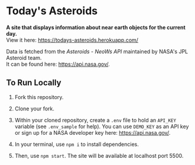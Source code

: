 # Today's Asteroids
**A site that displays information about near earth objects for the current day.**\
View it here: https://todays-asteroids.herokuapp.com/

Data is fetched from the _Asteroids - NeoWs API_ maintained by NASA's JPL Asteroid team.\
It can be found here: https://api.nasa.gov/.

## To Run Locally
1. Fork this repository.

2. Clone your fork.

3. Within your cloned repository, create a `.env` file to hold an `API_KEY` variable (see `.env_sample` for help). You can use `DEMO_KEY` as an API key or sign up for a NASA developer key here: https://api.nasa.gov/.

4. In your terminal, use `npm i` to install dependencies.

5. Then, use `npm start`. The site will be available at localhost port 5500.